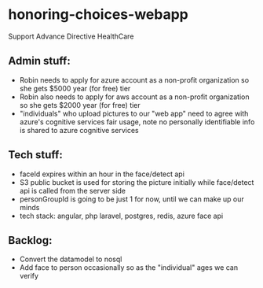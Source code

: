 # honoring-choices-webapp
Support Advance Directive HealthCare

## Admin stuff:
* Robin needs to apply for azure account as a non-profit organization so she gets $5000 year (for free) tier
* Robin also needs to apply for aws account as a non-profit organization so she gets $2000 year (for free) tier
* "individuals" who upload pictures to our "web app" need to agree with azure's cognitive services fair usage, note no personally identifiable info is shared to azure cognitive services

## Tech stuff:
* faceId expires within an hour in the face/detect api
* S3 public bucket is used for storing the picture initially while face/detect api is called from the server side
* personGroupId is going to be just 1 for now, until we can make up our minds
* tech stack: angular, php laravel, postgres, redis, azure face api

## Backlog:
* Convert the datamodel to nosql
* Add face to person occasionally so as the "individual" ages we can verify
